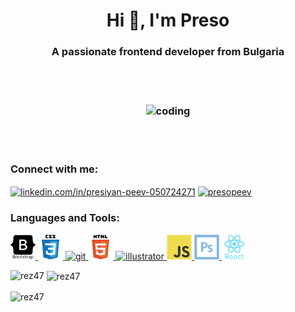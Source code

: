 <h1 align="center">Hi 👋, I'm Preso</h1>
<h3 align="center">A passionate frontend developer from Bulgaria</h3>
<br/>
<br/>

<h3 align="center"><img align="center" alt="coding" width="400" src="https://media3.giphy.com/media/qgQUggAC3Pfv687qPC/giphy.gif" /></h3>

<br/>

<br/>

<h3 align="left">Connect with me:</h3>
<p align="left">
<a href="https://www.linkedin.com/in/presiyan-peev-050724271?lipi=urn%3Ali%3Apage%3Ad_flagship3_profile_view_base_contact_details%3BYi65Ezr8R1ucrqYqQZR4SA%3D%3D" target="blank"><img align="center" src="https://raw.githubusercontent.com/rahuldkjain/github-profile-readme-generator/master/src/images/icons/Social/linked-in-alt.svg" alt="linkedin.com/in/presiyan-peev-050724271" height="30" width="40" /></a>
<a href="https://instagram.com/presopeev" target="blank"><img align="center" src="https://raw.githubusercontent.com/rahuldkjain/github-profile-readme-generator/master/src/images/icons/Social/instagram.svg" alt="presopeev" height="30" width="40" /></a>
</p>

<h3 align="left">Languages and Tools:</h3>
<p align="left"> <a href="https://getbootstrap.com" target="_blank" rel="noreferrer"> <img src="https://raw.githubusercontent.com/devicons/devicon/master/icons/bootstrap/bootstrap-plain-wordmark.svg" alt="bootstrap" width="40" height="40"/> </a> <a href="https://www.w3schools.com/css/" target="_blank" rel="noreferrer"> <img src="https://raw.githubusercontent.com/devicons/devicon/master/icons/css3/css3-original-wordmark.svg" alt="css3" width="40" height="40"/> </a> <a href="https://git-scm.com/" target="_blank" rel="noreferrer"> <img src="https://www.vectorlogo.zone/logos/git-scm/git-scm-icon.svg" alt="git" width="40" height="40"/> </a> <a href="https://www.w3.org/html/" target="_blank" rel="noreferrer"> <img src="https://raw.githubusercontent.com/devicons/devicon/master/icons/html5/html5-original-wordmark.svg" alt="html5" width="40" height="40"/> </a> <a href="https://www.adobe.com/in/products/illustrator.html" target="_blank" rel="noreferrer"> <img src="https://www.vectorlogo.zone/logos/adobe_illustrator/adobe_illustrator-icon.svg" alt="illustrator" width="40" height="40"/> </a> <a href="https://developer.mozilla.org/en-US/docs/Web/JavaScript" target="_blank" rel="noreferrer"> <img src="https://raw.githubusercontent.com/devicons/devicon/master/icons/javascript/javascript-original.svg" alt="javascript" width="40" height="40"/> </a> <a href="https://www.photoshop.com/en" target="_blank" rel="noreferrer"> <img src="https://raw.githubusercontent.com/devicons/devicon/master/icons/photoshop/photoshop-line.svg" alt="photoshop" width="40" height="40"/> </a> <a href="https://reactjs.org/" target="_blank" rel="noreferrer"> <img src="https://raw.githubusercontent.com/devicons/devicon/master/icons/react/react-original-wordmark.svg" alt="react" width="40" height="40"/> </a> </p>

<p><img align="left" src="https://github-readme-stats.vercel.app/api/top-langs?username=rez47&show_icons=true&locale=en&layout=compact" alt="rez47" /></p>

<p>&nbsp;<img align="center" src="https://github-readme-stats.vercel.app/api?username=rez47&show_icons=true&locale=en" alt="rez47" /></p>

<p><img align="center" src="https://github-readme-streak-stats.herokuapp.com/?user=rez47&" alt="rez47" /></p>
